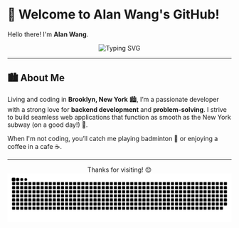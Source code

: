 # 🗽 Welcome to Alan Wang's GitHub!

Hello there! I'm **Alan Wang**.
<div align="center">
  <img src="https://readme-typing-svg.herokuapp.com?font=Fira+Code&size=22&duration=3000&pause=1000&color=36BCF7FF&center=true&vCenter=true&width=435&lines=Full+Stack+Developer" alt="Typing SVG" />
</div>

---

## 🏙 About Me

Living and coding in **Brooklyn, New York** 🏙, I’m a passionate developer with a strong love for **backend development** and **problem-solving**. I strive to build seamless web applications that function as smooth as the New York subway (on a good day!) 🚆.  

When I'm not coding, you’ll catch me playing badminton 🏸 or enjoying a coffee in a cafe ☕️.

---

<div align="center">
  Thanks for visiting! 😊
</div>

<div align="center">
  <img src="https://raw.githubusercontent.com/Platane/snk/output/github-contribution-grid-snake.svg" alt="Snake animation" />
</div>
